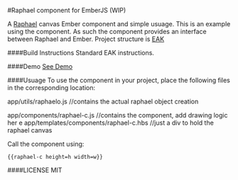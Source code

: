 #Raphael component for EmberJS (WIP)

A [Raphael](http://raphaeljs.com/) canvas Ember component and simple usuage.
This is an example using the component.
As such the component provides an interface between Raphael and Ember.
Project structure is [EAK](https://github.com/stefanpenner/ember-app-kit)

####Build Instructions
Standard EAK instructions.

####Demo
[See Demo](http://chanderg.github.io/raphael-ember-component)

####Usuage
To use the component in your project, place the following files in the corresponding location:

app/utils/raphaelo.js  //contains the actual raphael object creation

app/components/raphael-c.js //contains the component, add drawing logic her
e
app/templates/components/raphael-c.hbs //just a div to hold the raphael canvas


Call the component using:
```
{{raphael-c height=h width=w}}
```
####LICENSE
MIT

